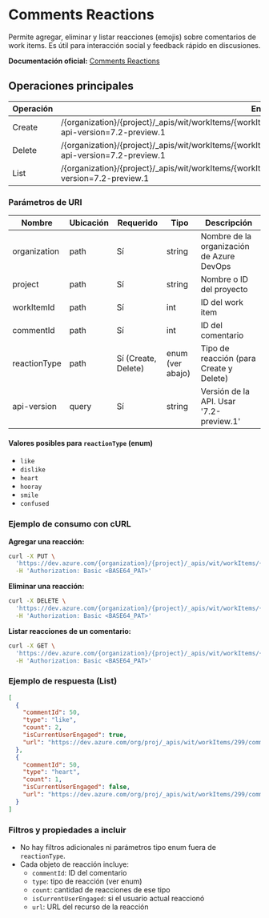 # Comments Reactions

Permite agregar, eliminar y listar reacciones (emojis) sobre comentarios de work items. Es útil para interacción social y feedback rápido en discusiones.

**Documentación oficial:** [Comments Reactions](https://learn.microsoft.com/en-us/rest/api/azure/devops/wit/comments-reactions?view=azure-devops-rest-7.2)

## Operaciones principales

| Operación | Endpoint                                                                                                                               | Método |
|-----------|----------------------------------------------------------------------------------------------------------------------------------------|--------|
| Create    | /{organization}/{project}/_apis/wit/workItems/{workItemId}/comments/{commentId}/reactions/{reactionType}?api-version=7.2-preview.1     | PUT    |
| Delete    | /{organization}/{project}/_apis/wit/workItems/{workItemId}/comments/{commentId}/reactions/{reactionType}?api-version=7.2-preview.1     | DELETE |
| List      | /{organization}/{project}/_apis/wit/workItems/{workItemId}/comments/{commentId}/reactions?api-version=7.2-preview.1                    | GET    |

### Parámetros de URI

| Nombre         | Ubicación | Requerido | Tipo                  | Descripción                                 |
|----------------|-----------|-----------|-----------------------|---------------------------------------------|
| organization   | path      | Sí        | string                | Nombre de la organización de Azure DevOps   |
| project        | path      | Sí        | string                | Nombre o ID del proyecto                    |
| workItemId     | path      | Sí        | int                   | ID del work item                            |
| commentId      | path      | Sí        | int                   | ID del comentario                           |
| reactionType   | path      | Sí (Create, Delete) | enum (ver abajo) | Tipo de reacción (para Create y Delete)     |
| api-version    | query     | Sí        | string                | Versión de la API. Usar '7.2-preview.1'     |

#### Valores posibles para `reactionType` (enum)

- `like`
- `dislike`
- `heart`
- `hooray`
- `smile`
- `confused`

### Ejemplo de consumo con cURL

**Agregar una reacción:**
```bash
curl -X PUT \
  'https://dev.azure.com/{organization}/{project}/_apis/wit/workItems/{workItemId}/comments/{commentId}/reactions/like?api-version=7.2-preview.1' \
  -H 'Authorization: Basic <BASE64_PAT>'
```

**Eliminar una reacción:**
```bash
curl -X DELETE \
  'https://dev.azure.com/{organization}/{project}/_apis/wit/workItems/{workItemId}/comments/{commentId}/reactions/like?api-version=7.2-preview.1' \
  -H 'Authorization: Basic <BASE64_PAT>'
```

**Listar reacciones de un comentario:**
```bash
curl -X GET \
  'https://dev.azure.com/{organization}/{project}/_apis/wit/workItems/{workItemId}/comments/{commentId}/reactions?api-version=7.2-preview.1' \
  -H 'Authorization: Basic <BASE64_PAT>'
```

### Ejemplo de respuesta (List)

```json
[
  {
    "commentId": 50,
    "type": "like",
    "count": 2,
    "isCurrentUserEngaged": true,
    "url": "https://dev.azure.com/org/proj/_apis/wit/workItems/299/comments/50/reactions/like"
  },
  {
    "commentId": 50,
    "type": "heart",
    "count": 1,
    "isCurrentUserEngaged": false,
    "url": "https://dev.azure.com/org/proj/_apis/wit/workItems/299/comments/50/reactions/heart"
  }
]
```

### Filtros y propiedades a incluir

- No hay filtros adicionales ni parámetros tipo enum fuera de `reactionType`.
- Cada objeto de reacción incluye:
  - `commentId`: ID del comentario
  - `type`: tipo de reacción (ver enum)
  - `count`: cantidad de reacciones de ese tipo
  - `isCurrentUserEngaged`: si el usuario actual reaccionó
  - `url`: URL del recurso de la reacción
